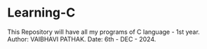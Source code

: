 # Learning-C
This Repository  will have all my programs of C language - 1st year.
<br>
Author: VAIBHAVI PATHAK.
Date: 6th - DEC - 2024.

